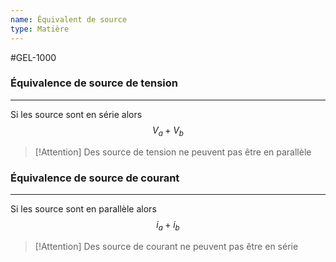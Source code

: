 ```yaml
---
name: Équivalent de source
type: Matière
---
```

#GEL-1000 

### Équivalence de source de tension
---
Si les source sont en série alors
$$V_{a} + V_{b}$$

>[!Attention]
>Des source de tension ne peuvent pas être en parallèle

### Équivalence de source de courant
---
Si les source sont en parallèle alors
$$i_{a} + i_{b}$$

>[!Attention]
>Des source de courant ne peuvent pas être en série